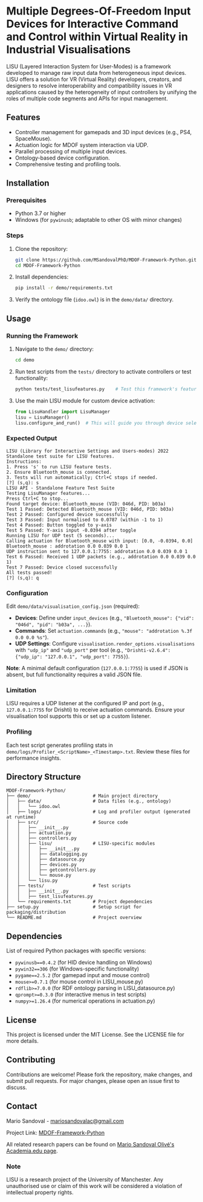 # Multiple Degrees-Of-Freedom Input Devices for Interactive Command and Control within Virtual Reality in Industrial Visualisations

LISU (Layered Interaction System for User-Modes) is a framework developed to manage raw input data from heterogeneous input devices. LISU offers a solution for VR (Virtual Reality) developers, creators, and designers to resolve interoperability and compatibility issues in VR applications caused by the heterogeneity of input controllers by unifying the roles of multiple code segments and APIs for input management.

## Features

- Controller management for gamepads and 3D input devices (e.g., PS4, SpaceMouse).
- Actuation logic for MDOF system interaction via UDP.
- Parallel processing of multiple input devices.
- Ontology-based device configuration.
- Comprehensive testing and profiling tools.

## Installation

### Prerequisites

- Python 3.7 or higher
- Windows (for `pywinusb`; adaptable to other OS with minor changes)

### Steps

1. Clone the repository:
   ```bash
   git clone https://github.com/MSandovalPhD/MDOF-Framework-Python.git
   cd MDOF-Framework-Python
   ```

2. Install dependencies:
   ```bash
   pip install -r demo/requirements.txt
   ```

3. Verify the ontology file (`idoo.owl`) is in the `demo/data/` directory.

## Usage

### Running the Framework

1. Navigate to the `demo/` directory:
   ```bash
   cd demo
   ```

2. Run test scripts from the `tests/` directory to activate controllers or test functionality:
   ```bash
   python tests/test_lisufeatures.py    # Test this framework's features
   ```

3. Use the main LISU module for custom device activation:
   ```python
   from LisuHandler import LisuManager
   lisu = LisuManager()
   lisu.configure_and_run()  # This will guide you through device selection and configuration
   ```

### Expected Output

```plaintext
LISU (Library for Interactive Settings and Users-modes) 2022
Standalone test suite for LISU features.
Instructions:
1. Press 's' to run LISU feature tests.
2. Ensure Bluetooth_mouse is connected.
3. Tests will run automatically; Ctrl+C stops if needed.
[?] (s,q): s
LISU API - Standalone Feature Test Suite
Testing LisuManager features...
Press Ctrl+C to stop...
Found target device: Bluetooth_mouse (VID: 046d, PID: b03a)
Test 1 Passed: Detected Bluetooth_mouse (VID: 046d, PID: b03a)
Test 2 Passed: Configured device successfully
Test 3 Passed: Input normalised to 0.0787 (within -1 to 1)
Test 4 Passed: Button toggled to y-axis
Test 5 Passed: Y-axis input -0.0394 after toggle
Running LISU for UDP test (5 seconds)...
Calling actuation for Bluetooth_mouse with input: [0.0, -0.0394, 0.0]
Bluetooth_mouse : addrotation 0.0 0.039 0.0 1
UDP instruction sent to 127.0.0.1:7755: addrotation 0.0 0.039 0.0 1
Test 6 Passed: Received 1 UDP packets (e.g., addrotation 0.0 0.039 0.0 1)
Test 7 Passed: Device closed successfully
All tests passed!
[?] (s,q): q
```

### Configuration

Edit `demo/data/visualisation_config.json` (required):

- **Devices**: Define under `input_devices` (e.g., `"Bluetooth_mouse": {"vid": "046d", "pid": "b03a", ...}`).
- **Commands**: Set `actuation.commands` (e.g., `"mouse": "addrotation %.3f 0.0 0.0 %s"`).
- **UDP Settings**: Configure `visualisation.render_options.visualisations` with `"udp_ip"` and `"udp_port"` per tool (e.g., `"Drishti-v2.6.4": {"udp_ip": "127.0.0.1", "udp_port": 7755}`).

**Note**: A minimal default configuration (`127.0.0.1:7755`) is used if JSON is absent, but full functionality requires a valid JSON file.

### Limitation

LISU requires a UDP listener at the configured IP and port (e.g., `127.0.0.1:7755` for Drishti) to receive actuation commands. Ensure your visualisation tool supports this or set up a custom listener.

### Profiling

Each test script generates profiling stats in `demo/logs/Profiler_<ScriptName>_<Timestamp>.txt`. Review these files for performance insights.

## Directory Structure

```
MDOF-Framework-Python/
├── demo/                       # Main project directory
│   ├── data/                   # Data files (e.g., ontology)
│   │   └── idoo.owl
│   ├── logs/                   # Log and profiler output (generated at runtime)
│   ├── src/                    # Source code
│   │   ├── __init__.py
│   │   ├── actuation.py
│   │   ├── controllers.py
│   │   ├── lisu/               # LISU-specific modules
│   │   │   ├── __init__.py
│   │   │   ├── datalogging.py
│   │   │   ├── datasource.py
│   │   │   ├── devices.py
│   │   │   ├── getcontrollers.py
│   │   │   └── mouse.py
│   │   └── lisu.py
│   ├── tests/                  # Test scripts
│   │   ├── __init__.py
│   │   ├── test_lisufeatures.py
│   └── requirements.txt        # Project dependencies
├── setup.py                    # Setup script for packaging/distribution
└── README.md                   # Project overview
```

## Dependencies

List of required Python packages with specific versions:

- `pywinusb==0.4.2` (for HID device handling on Windows)
- `pywin32==306` (for Windows-specific functionality)
- `pygame==2.5.2` (for gamepad input and mouse control)
- `mouse>=0.7.1` (for mouse control in LISU_mouse.py)
- `rdflib>=7.0.0` (for RDF ontology parsing in LISU_datasource.py)
- `qprompt>=0.3.0` (for interactive menus in test scripts)
- `numpy>=1.26.4` (for numerical operations in actuation.py)

## License

This project is licensed under the MIT License. See the LICENSE file for more details.

## Contributing

Contributions are welcome! Please fork the repository, make changes, and submit pull requests. For major changes, please open an issue first to discuss.

## Contact

Mario Sandoval - mariosandovalac@gmail.com

Project Link: [MDOF-Framework-Python](https://github.com/MSandovalPhD/MDOF-Framework-Python)

All related research papers can be found on [Mario Sandoval Olivé's Academia.edu page](https://manchester.academia.edu/MarioSandovalOliv%C3%A9).

### Note

LISU is a research project of the University of Manchester. Any unauthorised use or claim of this work will be considered a violation of intellectual property rights.